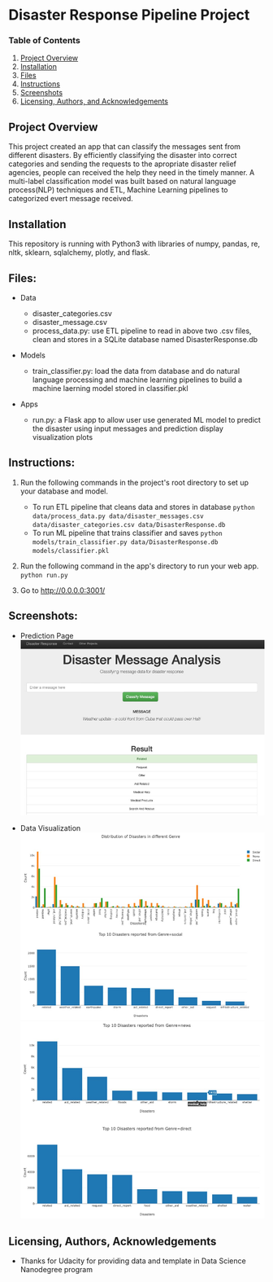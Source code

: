 # Disaster Response Pipeline Project
### Table of Contents

1. [Project Overview](#overview)
2. [Installation](#installation)
3. [Files](#files)
4. [Instructions](#instructions)
5. [Screenshots](#screenshots)
6. [Licensing, Authors, and Acknowledgements](#licensing)

## Project Overview <a name="overview"></a>
This project created an app that can classify the messages sent from different disasters. By efficiently classifying the disaster into correct categories and sending the requests to the apropriate disaster relief agencies, people can received the help they need in the timely manner. A multi-label classification model was built based on natural language process(NLP) techniques and ETL, Machine Learning pipelines to categorized evert message received.   

## Installation <a name="installation"></a>
This repository is running with Python3 with libraries of numpy, pandas, re, nltk, sklearn, sqlalchemy, plotly, and flask.  

## Files:<a name="files"></a>
- Data
  - disaster_categories.csv
  - disaster_message.csv
  - process_data.py: use ETL pipeline to read in above two .csv files, clean and stores in a SQLite database named DisasterResponse.db

- Models
  - train_classifier.py: load the data from database and do natural language processing and machine learning pipelines to build a machine laerning model stored in classifier.pkl   

- Apps
  - run.py: a Flask app to allow user use generated ML model to predict the disaster using input messages and prediction display visualization plots

## Instructions: <a name="instructions"></a>
1. Run the following commands in the project's root directory to set up your database and model.

    - To run ETL pipeline that cleans data and stores in database
        `python data/process_data.py data/disaster_messages.csv data/disaster_categories.csv data/DisasterResponse.db`
    - To run ML pipeline that trains classifier and saves
        `python models/train_classifier.py data/DisasterResponse.db models/classifier.pkl`

2. Run the following command in the app's directory to run your web app.
    `python run.py`

3. Go to http://0.0.0.0:3001/

## Screenshots: <a name="screenshots"></a>
- Prediction Page
![Alt text](https://github.com/SoniaFYLin/disaster_response_pipeline_project/blob/master/prediction.jpg)

- Data Visualization 
![Alt text](https://github.com/SoniaFYLin/disaster_response_pipeline_project/blob/master/Fig1%262.jpg)
![Alt text](https://github.com/SoniaFYLin/disaster_response_pipeline_project/blob/master/Fig3%264.jpg)


## Licensing, Authors, Acknowledgements<a name="licensing"></a>

- Thanks for Udacity for providing data and template in Data Science Nanodegree program  
